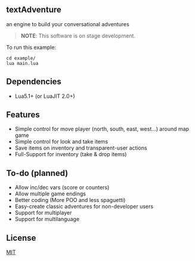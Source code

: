 ## textAdventure

an engine to build your conversational adventures

> **NOTE**: This software is on stage development.

To run this example:

```
cd example/
lua main.lua
```

## Dependencies

- Lua5.1+ (or LuaJIT 2.0+)

## Features

- Simple control for move player (north, south, east, west...) around map game
- Simple control for look and take items
- Save items on inventory and transparent-user actions
- Full-Support for inventory (take & drop items)

## To-do (planned)

- Allow inc/dec vars (score or counters)
- Allow multiple game endings
- Better coding (More POO and less spaguetti)
- Easy-create classic adventures for non-developer users
- Support for multiplayer
- Support for multilanguage

## License

[MIT](LICENSE.md)
